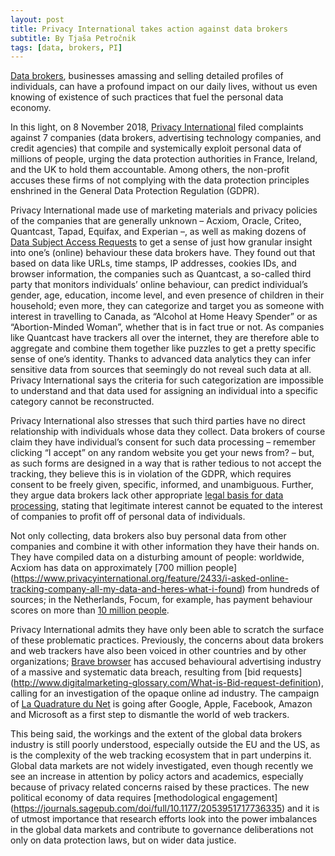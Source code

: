 ```yaml
---
layout: post
title: Privacy International takes action against data brokers
subtitle: By Tjaša Petročnik
tags: [data, brokers, PI]
---
```


[Data brokers](https://globaldatajustice.org/2018-10-29-data-brokers-impakt/), businesses amassing and selling detailed profiles of individuals, can have a profound impact on our daily lives, without us even knowing of existence of such practices that fuel the personal data economy.

In this light, on 8 November 2018, [Privacy International](https://privacyinternational.org/press-release/2424/privacy-international-files-complaints-against-seven-companies-wide-scale-and) filed complaints against 7 companies (data brokers, advertising technology companies, and credit agencies) that compile and systemically exploit personal data of millions of people, urging the data protection authorities in France, Ireland, and the UK to hold them accountable. Among others, the non-profit accuses these firms of not complying with the data protection principles enshrined in the General Data Protection Regulation (GDPR).

Privacy International made use of marketing materials and privacy policies of the companies that are generally unknown – Acxiom, Oracle, Criteo, Quantcast, Tapad, Equifax, and Experian –, as well as making dozens of [Data Subject Access Requests](https://www.privacyinternational.org/feature/2433/i-asked-online-tracking-company-all-my-data-and-heres-what-i-found) to get a sense of just how granular insight into one’s (online) behaviour these data brokers have. They found out that based on data like URLs, time stamps, IP addresses, cookies IDs, and browser information, the companies such as Quantcast, a so-called third party that monitors individuals’ online behaviour, can predict individual’s gender, age, education, income level, and even presence of children in their household; even more, they can categorize and target you as someone with interest in travelling to Canada, as “Alcohol at Home Heavy Spender” or as “Abortion-Minded Woman”, whether that is in fact true or not. As companies like Quantcast have trackers all over the internet, they are therefore able to aggregate and combine them together like puzzles to get a pretty specific sense of one’s identity. Thanks to advanced data analytics they can infer sensitive data from sources that seemingly do not reveal such data at all. Privacy International says the criteria for such categorization are impossible to understand and that data used for assigning an individual into a specific category cannot be reconstructed.

Privacy International also stresses that such third parties have no direct relationship with individuals whose data they collect. Data brokers of course claim they have individual’s consent for such data processing – remember clicking “I accept” on any random website you get your news from? – but, as such forms are designed in a way that is rather tedious to not accept the tracking, they believe this is in violation of the GDPR, which requires consent to be freely given, specific, informed, and unambiguous. Further, they argue data brokers lack other appropriate [legal basis for data processing](https://privacyinternational.org/advocacy-briefing/2434/why-weve-filed-complaints-against-companies-most-people-have-never-heard-and), stating that legitimate interest cannot be equated to the interest of companies to profit off of personal data of individuals. 

Not only collecting, data brokers also buy personal data from other companies and combine it with other information they have their hands on. They have compiled data on a disturbing amount of people: worldwide, Acxiom has data on approximately [700 million people] (https://www.privacyinternational.org/feature/2433/i-asked-online-tracking-company-all-my-data-and-heres-what-i-found) from hundreds of sources; in the Netherlands, Focum, for example, has payment behaviour scores on more than [10 million people](https://globaldatajustice.org/2018-10-29-data-brokers-impakt/).

Privacy International admits they have only been able to scratch the surface of these problematic practices. Previously, the concerns about data brokers and web trackers have also been voiced in other countries and by other organizations; [Brave browser](https://brave.com/adtech-data-breach-complaint) has accused behavioural advertising industry of a massive and systematic data breach, resulting from [bid requests] (http://www.digitalmarketing-glossary.com/What-is-Bid-request-definition), calling for an investigation of the opaque online ad industry. The campaign of [La Quadrature du Net](https://www.laquadrature.net/en/2018/04/18/class_action_gafam/) is going after Google, Apple, Facebook, Amazon and Microsoft as a first step to dismantle the world of web trackers.

This being said, the workings and the extent of the global data brokers industry is still poorly understood, especially outside the EU and the US, as is the complexity of the web tracking ecosystem that in part underpins it. Global data markets are not widely investigated, even though recently we see an increase in attention by policy actors and academics, especially because of privacy related concerns raised by these practices. The new political economy of data requires [methodological engagement] (https://journals.sagepub.com/doi/full/10.1177/2053951717736335) and it is of utmost importance that research efforts look into the power imbalances in the global data markets and contribute to governance deliberations not only on data protection laws, but on wider data justice.

